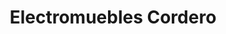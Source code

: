 ---
title: "Electromuebles Cordero"
url: /villa-altagracia/electromuebles-cordero/
shop: muebles
---